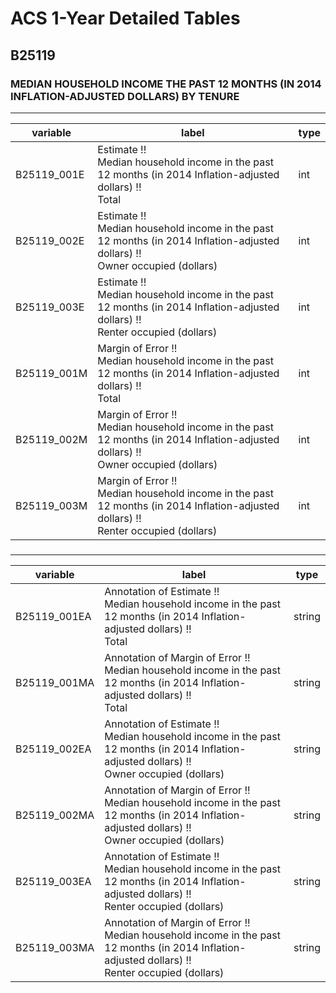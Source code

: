 # ACS 1-Year Detailed Tables

## B25119

### MEDIAN HOUSEHOLD INCOME THE PAST 12 MONTHS (IN 2014 INFLATION-ADJUSTED DOLLARS) BY TENURE

___

| variable | label | type |
| ----- | ----- | ----- |
| B25119_001E | Estimate !!<br>Median household income in the past 12 months (in 2014 Inflation-adjusted dollars) !!<br>Total | int |
| B25119_002E | Estimate !!<br>Median household income in the past 12 months (in 2014 Inflation-adjusted dollars) !!<br>Owner occupied (dollars) | int |
| B25119_003E | Estimate !!<br>Median household income in the past 12 months (in 2014 Inflation-adjusted dollars) !!<br>Renter occupied (dollars) | int |
| B25119_001M | Margin of Error !!<br>Median household income in the past 12 months (in 2014 Inflation-adjusted dollars) !!<br>Total | int |
| B25119_002M | Margin of Error !!<br>Median household income in the past 12 months (in 2014 Inflation-adjusted dollars) !!<br>Owner occupied (dollars) | int |
| B25119_003M | Margin of Error !!<br>Median household income in the past 12 months (in 2014 Inflation-adjusted dollars) !!<br>Renter occupied (dollars) | int |
### 

___

| variable | label | type |
| ----- | ----- | ----- |
| B25119_001EA | Annotation of Estimate !!<br>Median household income in the past 12 months (in 2014 Inflation-adjusted dollars) !!<br>Total | string |
| B25119_001MA | Annotation of Margin of Error !!<br>Median household income in the past 12 months (in 2014 Inflation-adjusted dollars) !!<br>Total | string |
| B25119_002EA | Annotation of Estimate !!<br>Median household income in the past 12 months (in 2014 Inflation-adjusted dollars) !!<br>Owner occupied (dollars) | string |
| B25119_002MA | Annotation of Margin of Error !!<br>Median household income in the past 12 months (in 2014 Inflation-adjusted dollars) !!<br>Owner occupied (dollars) | string |
| B25119_003EA | Annotation of Estimate !!<br>Median household income in the past 12 months (in 2014 Inflation-adjusted dollars) !!<br>Renter occupied (dollars) | string |
| B25119_003MA | Annotation of Margin of Error !!<br>Median household income in the past 12 months (in 2014 Inflation-adjusted dollars) !!<br>Renter occupied (dollars) | string |

